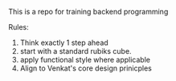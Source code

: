 This is a repo for training backend programming

Rules:
1. Think exactly 1 step ahead
2. start with a standard rubiks cube.
3. apply functional style where applicable
4. Align to Venkat's core design prinicples
